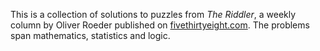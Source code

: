 This is a collection of solutions to puzzles from *The Riddler*, a weekly
column by Oliver Roeder published on
[fivethirtyeight.com](http://fivethirtyeight.com). The
problems span mathematics, statistics and logic.
